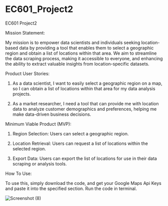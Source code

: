 # EC601_Project2
EC601 Project2

Mission Statement:

My mission is to empower data scientists and individuals seeking location-based data by providing a tool that enables them to select a geographic region and obtain a list of locations within that area. We aim to streamline the data scraping process, making it accessible to everyone, and enhancing the ability to extract valuable insights from location-specific datasets.


Product User Stories:

1. As a data scientist, I want to easily select a geographic region on a map, so I can obtain a list of locations within that area for my data analysis projects.

2. As a market researcher, I need a tool that can provide me with location data to analyze customer demographics and preferences, helping me make data-driven business decisions.

Minimum Viable Product (MVP):

1. Region Selection: Users can select a geographic region.

2. Location Retrieval: Users can request a list of locations within the selected region.

3. Export Data: Users can export the list of locations for use in their data scraping or analysis tools.

How To Use:

To use this, simply download the code, and get your Google Maps Api Keys and paste it into the specified section.
Run the code in terminal.


![Screenshot (8)](https://github.com/Jpark99/EC601_Project2/assets/10427379/e4d6f9db-a4ba-4e4e-ae07-97a765171760)


